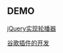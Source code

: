 DEMO
--
[jQuery实现轮播器](https://github.com/Neveryu/learn-demo/tree/master/Imageroll)

[谷歌插件的开发](https://github.com/Neveryu/learn-demo/tree/master/chrome_devtool)
